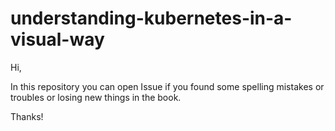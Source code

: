 # understanding-kubernetes-in-a-visual-way

Hi,

In this repository you can open Issue if you found some spelling mistakes or troubles or losing new things in the book.

Thanks!
